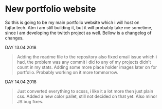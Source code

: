 # New portfolio website

So this is going to be my main portfolio website which i will host on fajfar.tech. Atm i am still building it, but it will probably take me sometime, since i am developing the twitch project as well. Bellow is a changelog of changes.

DAY 13.04.2018

> Adding the readme file to the repository also fixed email issue which i had, the problem was any commit i did to any of my projects didn't count in my stats. Adding some more place holder images later on for portfolio. Probably working on it more tommorrow. 

DAY 14.04.2018

> Just converted everything to scsss, i like it a lot more then just plain css. Added a new color pallet, still not decided on that yet. Also minor JS bug fixes.